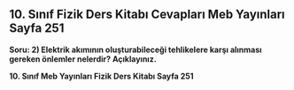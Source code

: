 ## 10. Sınıf Fizik Ders Kitabı Cevapları Meb Yayınları Sayfa 251

**Soru: 2) Elektrik akımının oluşturabileceği tehlikelere karşı alınması gereken önlemler nelerdir? Açıklayınız.**

**10. Sınıf Meb Yayınları Fizik Ders Kitabı Sayfa 251**